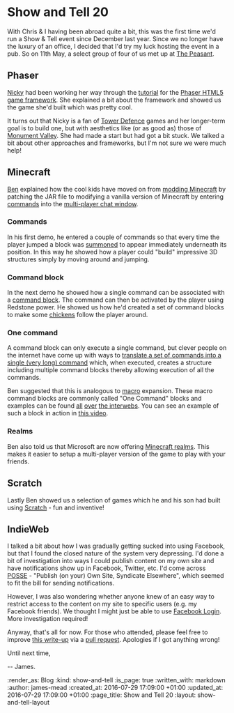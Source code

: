 Show and Tell 20
================

With Chris & I having been abroad quite a bit, this was the first time we'd run a Show & Tell event since December last year. Since we no longer have the luxury of an office, I decided that I'd try my luck hosting the event in a pub. So on 11th May, a select group of four of us met up at [The Peasant][].

## Phaser

[Nicky][] had been working her way through the [tutorial][phaser-tutorial] for the [Phaser HTML5 game framework][phaser]. She explained a bit about the framework and showed us the game she'd built which was pretty cool.

It turns out that Nicky is a fan of [Tower Defence][tower-defence] games and her longer-term goal is to build one, but with aesthetics like (or as good as) those of [Monument Valley][monument-valley]. She had made a start but had got a bit stuck. We talked a bit about other approaches and frameworks, but I'm not sure we were much help!

## Minecraft

[Ben][ben-griffiths] explained how the cool kids have moved on from [modding Minecraft][minecraft-mods] by patching the JAR file to modifying a vanilla version of Minecraft by entering [commands][minecraft-commands] into the [multi-player chat window][minecraft-chat].

### Commands

In his first demo, he entered a couple of commands so that every time the player jumped a block was [summoned][minecraft-summon-command] to appear immediately underneath its position. In this way he showed how a player could "build" impressive 3D structures simply by moving around and jumping.

### Command block

In the next demo he showed how a single command can be associated with a [command block][minecraft-command-block]. The command can then be activated by the player using Redstone power. He showed us how he'd created a set of command blocks to make some [chickens][minecraft-chicken] follow the player around.

### One command

A command block can only execute a single command, but clever people on the internet have come up with ways to [translate a set of commands into a single (very long) command][minecraft-one-command-generator] which, when executed, creates a structure including multiple command blocks thereby allowing execution of all the commands.

Ben suggested that this is analogous to [macro][] expansion. These macro command blocks are commonly called "One Command" blocks and examples can be found [all][minecraft-one-command-example-1] [over][minecraft-one-command-example-2] [the interwebs][minecraft-one-command-example-3]. You can see an example of such a block in action in [this video][minecraft-one-command-video].

### Realms

Ben also told us that Microsoft are now offering [Minecraft realms][minecraft-realms]. This makes it easier to setup a multi-player version of the game to play with your friends.

## Scratch

Lastly Ben showed us a selection of games which he and his son had built using [Scratch][] - fun and inventive!

## IndieWeb

I talked a bit about how I was gradually getting sucked into using Facebook, but that I found the closed nature of the system very depressing. I'd done a bit of investigation into ways I could publish content on my own site and have notifications show up in Facebook, Twitter, etc. I'd come across [POSSE][] - "Publish (on your) Own Site, Syndicate Elsewhere", which seemed to fit the bill for sending notifications.

However, I was also wondering whether anyone knew of an easy way to restrict access to the content on my site to specific users (e.g. my Facebook friends). We thought I might just be able to use [Facebook Login][facebook-login]. More investigation required!

Anyway, that's all for now. For those who attended, please feel free to improve [this write-up][this-write-up] via a [pull request][pull-request]. Apologies if I got anything wrong!

Until next time,

-- James.

[The Peasant]: http://www.thepeasant.co.uk/
[Nicky]: https://twitter.com/knotnicky
[phaser]: http://phaser.io
[phaser-tutorial]: http://phaser.io/tutorials/making-your-first-phaser-game
[tower-defence]: https://en.wikipedia.org/wiki/Tower_defense
[monument-valley]: http://www.monumentvalleygame.com/
[ben-griffiths]: https://twitter.com/beng
[minecraft-mods]: http://minecraft.wiki/w/Mods
[minecraft-commands]: http://minecraft.wiki/w/Commands
[minecraft-chat]: http://minecraft.wiki/w/Chat#Chat
[minecraft-summon-command]: http://minecraft.wiki/w/Commands#summon
[minecraft-command-block]: http://minecraft.wiki/w/Command_Block
[minecraft-chicken]: http://minecraft.wiki/w/Chicken
[macro]: https://en.wikipedia.org/wiki/Macro_(computer_science)
[minecraft-one-command-generator]: https://mrgarretto.com/cmdcombiner
[minecraft-one-command-video]: https://www.youtube.com/watch?v=BHumMbexjAs
[minecraft-one-command-example-1]: http://onecmd.com/
[minecraft-one-command-example-2]: https://minecraftcommand.science/commands
[minecraft-one-command-example-3]: https://mrgarretto.com/allcmds
[minecraft-realms]: https://minecraft.net/en/realms/
[Scratch]: https://scratch.mit.edu/
[POSSE]: https://indieweb.org/POSSE
[facebook-login]: https://developers.facebook.com/docs/facebook-login/web
[pull-request]: https://github.com/freerange/site/pulls
[this-write-up]: https://github.com/freerange/site/blob/master/soups/blog/show-and-tell-20.snip.markdown

:render_as: Blog
:kind: show-and-tell
:is_page: true
:written_with: markdown
:author: james-mead
:created_at: 2016-07-29 17:09:00 +01:00
:updated_at: 2016-07-29 17:09:00 +01:00
:page_title: Show and Tell 20
:layout: show-and-tell-layout
